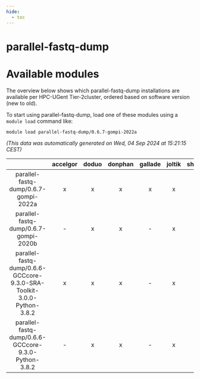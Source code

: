 ```yaml
---
hide:
  - toc
---
```


parallel-fastq-dump
===================

# Available modules


The overview below shows which parallel-fastq-dump installations are available per HPC-UGent Tier-2cluster, ordered based on software version (new to old).

To start using parallel-fastq-dump, load one of these modules using a `module load` command like:

```shell
module load parallel-fastq-dump/0.6.7-gompi-2022a
```

*(This data was automatically generated on Wed, 04 Sep 2024 at 15:21:15 CEST)*  

| |accelgor|doduo|donphan|gallade|joltik|shinx|skitty|
| :---: | :---: | :---: | :---: | :---: | :---: | :---: | :---: |
|parallel-fastq-dump/0.6.7-gompi-2022a|x|x|x|x|x|-|x|
|parallel-fastq-dump/0.6.7-gompi-2020b|-|x|x|-|x|-|x|
|parallel-fastq-dump/0.6.6-GCCcore-9.3.0-SRA-Toolkit-3.0.0-Python-3.8.2|x|x|x|-|x|-|x|
|parallel-fastq-dump/0.6.6-GCCcore-9.3.0-Python-3.8.2|-|x|x|-|x|-|x|
